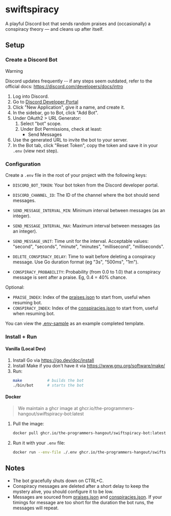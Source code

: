 # swiftspiracy

A playful Discord bot that sends random praises and (occasionally) a conspiracy theory — and cleans up after itself.

## Setup

### Create a Discord Bot

> [!WARNING]
> Discord updates frequently -- if any steps seem outdated, refer to the official docs:
> https://discord.com/developers/docs/intro

1. Log into Discord.
2. Go to [Discord Developer Portal](https://discord.com/developers/applications)
3. Click "New Application", give it a name, and create it.
4. In the sidebar, go to Bot, click "Add Bot".
5. Under OAuth2 > URL Generator:
   1. Select "bot" scope.
   2. Under Bot Permissions, check at least:
      - Send Messages
6. Use the generated URL to invite the bot to your server.
7. In the Bot tab, click "Reset Token", copy the token and save it in your `.env` (view next step).

### Configuration

Create a `.env` file in the root of your project with the following keys:

- `DISCORD_BOT_TOKEN`: Your bot token from the Discord developer portal.
- `DISCORD_CHANNEL_ID`: The ID of the channel where the bot should send messages.

- `SEND_MESSAGE_INTERVAL_MIN`: Minimum interval between messages (as an integer).
- `SEND_MESSAGE_INTERVAL_MAX`: Maximum interval between messages (as an integer).
- `SEND_MESSAGE_UNIT`: Time unit for the interval. Acceptable values: "second", "seconds", "minute", "minutes",
  "millisecond", "milliseconds".

- `DELETE_CONSPIRACY_DELAY`: Time to wait before deleting a conspiracy message. Use Go duration format (eg "3s",
  "500ms", "1m").
- `CONSPIRACY_PROBABILITY`: Probability (from 0.0 to 1.0) that a conspiracy message is sent after a praise. Eg, 0.4 =
  40% chance.

Optional:
- `PRAISE_INDEX`: Index of the [praises.json](./cmd/bot/praises.json) to start from, useful when resuming bot.
- `CONSPIRACY_INDEX`: Index of the [conspiracies.json](./cmd/bot/conspiracies.json) to start from, useful when resuming
  bot.

You can view the [.env-sample](./.env-sample) as an example completed template.

### Install + Run

#### Vanilla (Local Dev)

1. Install Go via https://go.dev/doc/install
2. Install Make if you don't have it via https://www.gnu.org/software/make/
3. Run:
   ```bash
   make           # builds the bot
   ./bin/bot      # starts the bot
   ```

#### Docker

> We maintain a ghcr image at ghcr.io/the-programmers-hangout/swiftspiracy-bot:latest

1. Pull the image:
   ```bash
   docker pull ghcr.io/the-programmers-hangout/swiftspiracy-bot:latest
   ```
2. Run it with your `.env` file:
   ```bash
   docker run --env-file ./.env ghcr.io/the-programmers-hangout/swiftspiracy-bot:latest
   ```

## Notes

- The bot gracefully shuts down on CTRL+C.
- Conspiracy messages are deleted after a short delay to keep the mystery alive, you should configure it to be low.
- Messages are sourced from [praises.json](./cmd/bot/praises.json) and
  [conspiracies.json](./cmd/bot/conspiracies.json). If your timings for message are too short for the duration the bot
  runs, the messages will repeat.
